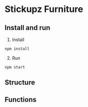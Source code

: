 # Stickupz Furniture

## Install and run
1. Install
```
npm install
```
2. Run
```
npm start
```

## Structure
## Functions
